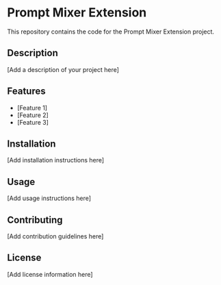 # Prompt Mixer Extension

This repository contains the code for the Prompt Mixer Extension project.

## Description

[Add a description of your project here]

## Features

- [Feature 1]
- [Feature 2]
- [Feature 3]

## Installation

[Add installation instructions here]

## Usage

[Add usage instructions here]

## Contributing

[Add contribution guidelines here]

## License

[Add license information here]
